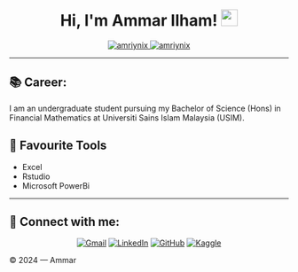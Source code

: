 <h1 align="center">
Hi, I'm Ammar Ilham!
	<a href="https://github.com/amriynix" target="_self">
		<img src="https://media.giphy.com/media/hvRJCLFzcasrR4ia7z/giphy.gif" width="30">
	</a>
</h1>
<p align="center">
	<a href="https://github.com/amriynix">
		<img src="https://komarev.com/ghpvc/?username=amriynix&label=Profile%20views&color=0e75b6&style=flat" alt="amriynix" />
	</a>
	<a href="https://github.com/amriynix">
		<img src="https://img.shields.io/github/followers/amriynix?label=Followers" alt="amriynix" />
	</a>
<br/>
<hr>

## 📚 Career:
I am an undergraduate student pursuing my Bachelor of Science (Hons) in Financial Mathematics at Universiti Sains Islam Malaysia (USIM).
## 🌟 Favourite Tools
* Excel
* Rstudio
* Microsoft PowerBi

<hr>

## 🤝 Connect with me:
<p align="center">
	<a href="mailto:ammarilham5@gmail.com"><img img src="https://img.shields.io/badge/gmail-%23EA4335.svg?style=plastic&logo=gmail&logoColor=white" alt="Gmail"/></a>
	<a href="https://www.linkedin.com/in/ammarilham/"><img src="https://img.shields.io/badge/linkedin-%230A66C2.svg?style=plastic&logo=linkedin&logoColor=white" alt="LinkedIn"/></a>
	<a href="https://github.com/amriynix"><img src="https://img.shields.io/badge/github-%23181717.svg?style=plastic&logo=github&logoColor=white" alt="GitHub"/></a>
	<a href="https://www.kaggle.com/amarreigns"><img src="https://img.shields.io/badge/kaggle-%230A66C2.svg?style=plastic&logo=kaggle&logoColor=white" alt="Kaggle"/></a>
</p>

© 2024 — Ammar
